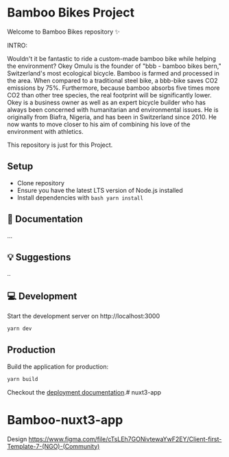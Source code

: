 # Bamboo Bikes Project

Welcome to Bamboo Bikes repository ✨

INTRO:

Wouldn't it be fantastic to ride a custom-made bamboo bike while helping the environment? Okey Omulu is the founder of "bbb - bamboo bikes bern," Switzerland's most ecological bicycle. Bamboo is farmed and processed in the area. When compared to a traditional steel bike, a bbb-bike saves CO2 emissions by 75%. Furthermore, because bamboo absorbs five times more CO2 than other tree species, the real footprint will be significantly lower. Okey is a business owner as well as an expert bicycle builder who has always been concerned with humanitarian and environmental issues. He is originally from Biafra, Nigeria, and has been in Switzerland since 2010. He now wants to move closer to his aim of combining his love of the environment with athletics.

This repository is just for this Project.

## Setup

- Clone repository
- Ensure you have the latest LTS version of Node.js installed
- Install dependencies with `bash yarn install`

## 📖 Documentation

...

## 💡 Suggestions

..

## 💻 Development

Start the development server on http://localhost:3000

```bash
yarn dev
```

## Production

Build the application for production:

```bash
yarn build
```

Checkout the [deployment documentation](https://v3.nuxtjs.org/docs/deployment).# nuxt3-app

# Bamboo-nuxt3-app

Design https://www.figma.com/file/cTsLEh7GONivtewaYwF2EY/Client-first-Template-7-(NGO)-(Community)
